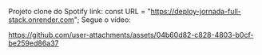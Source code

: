 Projeto clone do Spotify
link: const URL = "https://deploy-jornada-full-stack.onrender.com";
Segue o vídeo:

https://github.com/user-attachments/assets/04b60d82-c828-4803-b0cf-be259ed86a37

